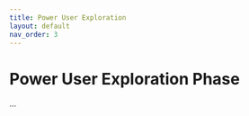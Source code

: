 ```yaml
---
title: Power User Exploration
layout: default
nav_order: 3
---
```


# Power User Exploration Phase

...
